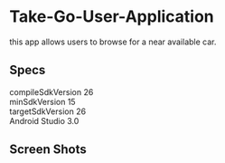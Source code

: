  
# Take-Go-User-Application

this app allows users to browse for a near available car. 

## Specs
compileSdkVersion 26<br/> 
minSdkVersion 15<br/> 
targetSdkVersion 26<br/>
Android Studio 3.0

## Screen Shots


 
